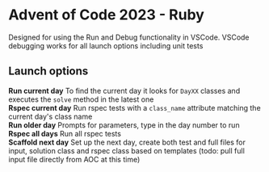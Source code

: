 # Advent of Code 2023 - Ruby

Designed for using the Run and Debug functionality in VSCode.  VSCode debugging works for all launch options including unit tests

## Launch options

**Run current day** To find the current day it looks for `DayXX` classes and executes the `solve` method in the latest one  
**Rspec current day** Run rspec tests with a `class_name` attribute matching the current day's class name  
**Run older day** Prompts for parameters, type in the day number to run  
**Rspec all days** Run all rspec tests  
**Scaffold next day** Set up the next day, create both test and full files for input, solution class and rspec class based on templates (todo: pull full input file directly from AOC at this time)  